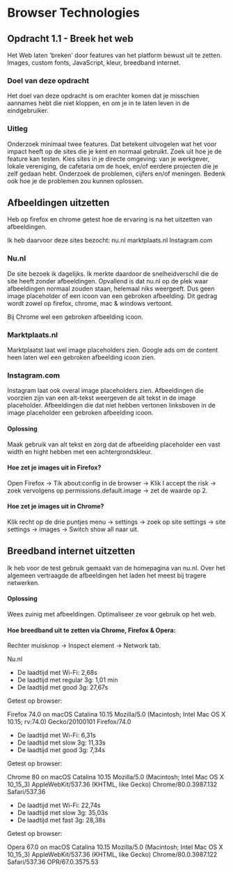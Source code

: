 # Browser Technologies
## Opdracht 1.1 - Breek het web
Het Web laten 'breken' door features van het platform bewust uit te zetten. Images, custom fonts, JavaScript, kleur, breedband internet.

### Doel van deze opdracht
Het doel van deze opdracht is om erachter komen dat je misschien aannames hebt die niet kloppen, en om je in te laten leven in de eindgebruiker.


### Uitleg
Onderzoek minimaal twee features. Dat betekent uitvogelen wat het voor impact heeft op de sites die je kent en normaal gebruikt. Zoek uit hoe je de feature kan testen. Kies sites in je directe omgeving: van je werkgever, lokale vereniging, de cafetaria om de hoek, en/of eerdere projecten die je zelf gedaan hebt. Onderzoek de problemen, cijfers en/of meningen. Bedenk ook hoe je de problemen zou kunnen oplossen.

## Afbeeldingen uitzetten 

Heb op firefox en chrome getest hoe de ervaring is na het uitzetten van afbeeldingen.

Ik heb daarvoor deze sites bezocht:
nu.nl
marktplaats.nl
Instagram.com


### Nu.nl
De site bezoek ik dagelijks. Ik merkte daardoor de snelheidverschil die de site heeft zonder afbeeldingen. Opvallend is dat nu.nl op de plek waar afbeeldingen normaal zouden staan, helemaal niks weergeeft. Dus geen image placeholder of een icoon van een gebroken afbeelding. Dit gedrag wordt zowel op firefox, chrome, mac & windows vertoont.

Bij Chrome wel een gebroken afbeelding icoon.

### Marktplaats.nl
Marktplaatst laat wel image placeholders zien. Google ads om de content heen laten wel een gebroken afbeelding icoon zien.

### Instagram.com
Instagram laat ook overal image placeholders zien. Afbeeldingen die voorzien zijn van een alt-tekst weergeven de alt tekst in de image placeholder. Afbeeldingen die dat niet hebben vertonen linksboven in de image placeholder een gebroken afbeelding icoon.

#### Oplossing
Maak gebruik van alt tekst en zorg dat de afbeelding placeholder een vast width en hight hebben met een achtergrondskleur.

#### Hoe zet je images uit in Firefox?

Open Firefox -> Tik about:config in de browser -> Klik I accept the risk -> zoek vervolgens op permissions.default.image -> zet de waarde op 2.

#### Hoe zet je images uit in Chrome?

Klik recht op de drie puntjes menu -> settings -> zoek op site settings -> site settings -> images -> Switch show all naar uit.


## Breedband internet uitzetten


Ik heb voor de test gebruik gemaakt van de homepagina van nu.nl.  Over het algemeen vertraagde de afbeeldingen het laden het meest bij tragere netwerken. 

#### Oplossing

Wees zuinig met afbeeldingen. Optimaliseer ze voor gebruik op het web. 

#### Hoe breedband uit te zetten via Chrome, Firefox & Opera:

Rechter muisknop -> Inspect element -> Network tab.

Nu.nl

* De laadtijd met Wi-Fi: 2,68s
* De laadtijd met regular 3g: 1,01 min
* De laadtijd met good 3g: 27,67s

Getest op browser:

Firefox 74.0 on macOS Catalina 10.15
Mozilla/5.0 (Macintosh; Intel Mac OS X 10.15; rv:74.0) 
Gecko/20100101 Firefox/74.0


* De laadtijd met Wi-Fi: 6,31s
* De laadtijd met slow 3g: 11,33s
* De laadtijd met good 3g: 7,34s

Getest op browser:

Chrome 80 on macOS Catalina 10.15
Mozilla/5.0 (Macintosh; Intel Mac OS X 10_15_3) 
AppleWebKit/537.36 (KHTML, like Gecko) 
Chrome/80.0.3987.132 Safari/537.36

* De laadtijd met Wi-Fi: 22,74s
* De laadtijd met slow 3g: 35,03s
* De laadtijd met fast 3g: 28,38s

Getest op browser:

Opera 67.0 on macOS Catalina 10.15
Mozilla/5.0 (Macintosh; Intel Mac OS X 10_15_3) 
AppleWebKit/537.36 (KHTML, like Gecko) 
Chrome/80.0.3987.122 Safari/537.36 OPR/67.0.3575.53



